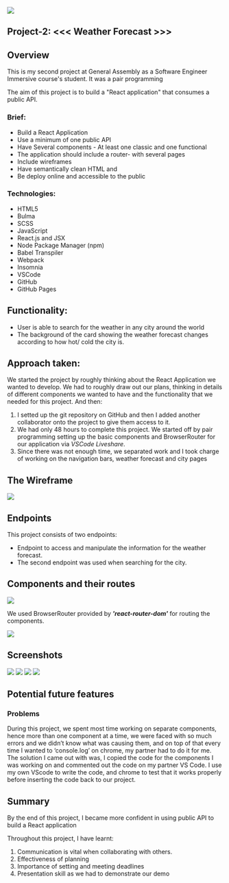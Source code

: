 ![](https://ga-dash.s3.amazonaws.com/production/assets/logo-9f88ae6c9c3871690e33280fcf557f33.png)

## Project-2: <<< Weather Forecast >>>

## Overview 
This is my second project at General Assembly as a Software Engineer Immersive course's student. It was a pair programming 

The aim of this project is to build a "React application" that consumes a public API.

### Brief:

* Build a React Application
* Use a minimum of one public API
* Have Several components - At least one classic and one functional
* The application should include a router- with several pages
* Include wireframes 
* Have semantically clean HTML and 
* Be deploy online and accessible to the public

### Technologies:

* HTML5
* Bulma
* SCSS
* JavaScript
* React.js and JSX 
* Node Package Manager (npm)
* Babel Transpiler
* Webpack
* Insomnia
* VSCode
* GitHub 
* GitHub Pages


## Functionality: 
* User is able to search for the weather in any city around the world
* The background of the card showing the weather forecast changes according to how hot/ cold the city is. 

## Approach taken:
We started the project by roughly thinking about the React Application we wanted to develop. 
We had to roughly draw out our plans, thinking in details of different components we wanted to have and the functionality that we needed for this project. And then:

1. I setted up the git repository on GitHub and then I added another collaborator onto the project to give them access to it. 
2. We had only 48 hours to complete this project. We started off by pair programming setting up the basic components and BrowserRouter for our application via *VSCode Liveshare*. 
3. Since there was not enough time, we separated work and I took charge of working on the navigation bars, weather forecast and city pages


## The Wireframe
![](https://i.imgur.com/h56OKdSl.png)

## Endpoints
This project consists of two endpoints:

* Endpoint to access and manipulate the information for the weather forecast.
* The second endpoint was used when searching for the city.

## Components and their routes
![](https://i.imgur.com/OoaOJifm.png)

We used BrowserRouter provided by ***'react-router-dom'*** for routing the components.


![](https://i.imgur.com/w3O6MFyl.png)

## Screenshots

![](https://i.imgur.com/Jvp7HS7l.png)
![](https://i.imgur.com/sstJRRUm.png)
![](https://i.imgur.com/DUnvAiJm.png)
![](https://i.imgur.com/xkBi8RPm.png)
## Potential future features

### Problems 
During this project, we spent most time working on separate components, hence more than one component at a time, we were faced with so much errors and we didn’t know what was causing them, and on top of that every time I wanted to ‘console.log’ on chrome, my partner had to do it for me. The solution I came out with was, I copied the code for the components I was working on and commented out the code on my partner VS Code.  I use my own VScode to write the code, and chrome to test that it works properly before inserting the code back to our project. 

## Summary

By the end of this project, I became more confident in using public API to build a React application

Throughout this project, I have learnt:

1. Communication is vital when collaborating with others. 
2. Effectiveness of planning 
3. Importance of setting and meeting deadlines
4. Presentation skill as we had to demonstrate our demo

